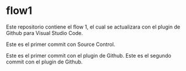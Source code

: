# flow1
Este repositorio contiene el flow 1, el cual se actualizara con el plugin de Github para Visual Studio Code.

Este es el primer commit con Source Control.

Este es el primer commit con el plugin de Github.
Este es el segundo commit con el plugin de Github.